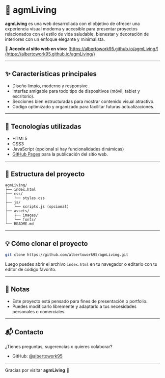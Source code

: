 # 🌿 agmLiving

**agmLiving** es una web desarrollada con el objetivo de ofrecer una experiencia visual moderna y accesible para presentar proyectos relacionados con el estilo de vida saludable, bienestar y decoración de interiores con un enfoque elegante y minimalista.

🔗 **Accede al sitio web en vivo:** [https://albertowork95.github.io/agmLiving/](https://albertowork95.github.io/agmLiving/)

---

## ✨ Características principales

- Diseño limpio, moderno y responsive.
- Interfaz amigable para todo tipo de dispositivos (móvil, tablet y escritorio).
- Secciones bien estructuradas para mostrar contenido visual atractivo.
- Código optimizado y organizado para facilitar futuras actualizaciones.

---

## 🚀 Tecnologías utilizadas

- HTML5
- CSS3
- JavaScript (opcional si hay funcionalidades dinámicas)
- [GitHub Pages](https://pages.github.com/) para la publicación del sitio web.

---

## 📁 Estructura del proyecto

```
agmLiving/
├── index.html
├── css/
│   └── styles.css
├── js/
│   └── scripts.js (opcional)
├── assets/
│   ├── images/
│   └── fonts/
└── README.md
```

---

## 💡 Cómo clonar el proyecto

```bash
git clone https://github.com/albertowork95/agmLiving.git
```

Luego puedes abrir el archivo `index.html` en tu navegador o editarlo con tu editor de código favorito.

---

## 📌 Notas

- Este proyecto está pensado para fines de presentación o portfolio.  
- Puedes modificarlo libremente y adaptarlo a tus necesidades personales o comerciales.

---

## 📬 Contacto

¿Tienes preguntas, sugerencias o quieres colaborar?

- GitHub: [@albertowork95](https://github.com/albertowork95)

---



Gracias por visitar **agmLiving** 🌱
```

